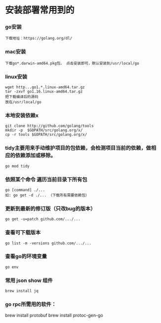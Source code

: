 # 安装部署常用到的

### go安装 
    下载地址：https://golang.org/dl/

### mac安装
    下载go*.darwin-amd64.pkg包， 点击安装即可，默认安装到/usr/local/go

### linux安装
    wget http...go1.*.linux-amd64.tar.gz
    tar -zxvf go1.16.linux-amd64.tar.gz
    把下载编译后的源码
    放在/usr/local/go


### 本地安装依赖x
    git clone http://github.com/golang/tools
    mkdir -p  $GOPATH/src/golang.org/x/
    cp -r tools $GOPATH/src/golang.org/x/



### tidy主要用来手动维护项目的包依赖，会检测项目当前的依赖，做相应的依赖添加或移除。
    go mod tidy

### 依照某个命令 遍历当前目录下所有包
    go [command] ./...
    如: go get -d ./... （下载所有需要依赖包）

### 更新到最新的修订版（只改bug的版本）
    go get -u=patch github.com/.../...

### 查看可下载版本
    go list -m -versions github.com/.../...

### 查看go的环境变量
    go env

### 常用 json show 组件
    brew install jq


### go rpc所需用的软件：
brew install protobuf
brew install protoc-gen-go
